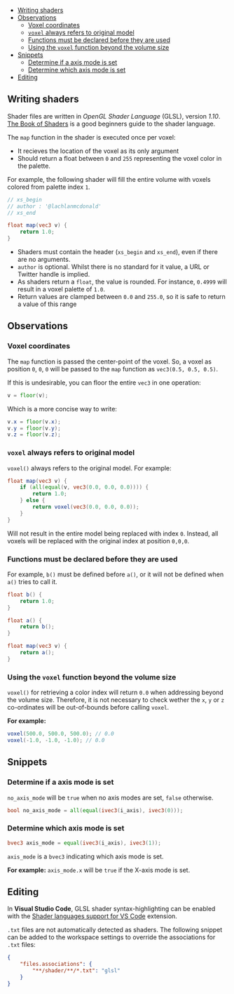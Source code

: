 <!-- TOC -->
- [Writing shaders](#writing-shaders)
- [Observations](#observations)
  - [Voxel coordinates](#voxel-coordinates)
  - [`voxel` always refers to original model](#voxel-always-refers-to-original-model)
  - [Functions must be declared before they are used](#functions-must-be-declared-before-they-are-used)
  - [Using the `voxel` function beyond the volume size](#using-the-voxel-function-beyond-the-volume-size)
- [Snippets](#snippets)
  - [Determine if a axis mode is set](#determine-if-a-axis-mode-is-set)
  - [Determine which axis mode is set](#determine-which-axis-mode-is-set)
- [Editing](#editing)

## Writing shaders

Shader files are written in _OpenGL Shader Language_ (GLSL), version _1.10_. [The Book of Shaders](https://thebookofshaders.com/) is a good beginners guide to the shader language.

The `map` function in the shader is executed once per voxel:

- It recieves the location of the voxel as its only argument
- Should return a float between `0` and `255` representing the voxel color in the palette.

For example, the following shader will fill the entire volume with voxels colored from palette index `1`.

```glsl
// xs_begin
// author : '@lachlanmcdonald'
// xs_end

float map(vec3 v) {
	return 1.0;
}
```
- Shaders must contain the header (`xs_begin` and `xs_end`), even if there are no arguments.
- `author` is optional. Whilst there is no standard for it value, a URL or Twitter handle is implied.
- As shaders return a `float`, the value is rounded. For instance, `0.4999` will result in a voxel palette of `1.0`.
- Return values are clamped between `0.0` and `255.0`, so it is safe to return a value of this range

## Observations

### Voxel coordinates

The `map` function is passed the center-point of the voxel. So, a voxel as position `0`, `0`, `0` will be passed to the `map` function as `vec3(0.5, 0.5, 0.5)`.

If this is undesirable, you can floor the entire `vec3` in one operation:

```glsl
v = floor(v);
```

Which is a more concise way to write:

```glsl
v.x = floor(v.x);
v.y = floor(v.y);
v.z = floor(v.z);
```

### `voxel` always refers to original model

`voxel()` always refers to the original model. For example:

```glsl
float map(vec3 v) {
	if (all(equal(v, vec3(0.0, 0.0, 0.0)))) {
		return 1.0;
	} else {
		return voxel(vec3(0.0, 0.0, 0.0));
	}
}
```

Will not result in the entire model being replaced with index `0`. Instead, all voxels will be replaced with the original index at position `0,0,0`.

### Functions must be declared before they are used

For example, `b()` must be defined before `a()`, or it will not be defined when `a()` tries to call it.

```glsl
float b() {
	return 1.0;
}

float a() {
	return b();
}

float map(vec3 v) {
	return a();
}
```

### Using the `voxel` function beyond the volume size

`voxel()` for retrieving a color index will return `0.0` when addressing beyond the volume size. Therefore, it is not necessary to check wether the `x`, `y` or `z` co-ordinates will be out-of-bounds before calling `voxel`.

**For example:**

```glsl
voxel(500.0, 500.0, 500.0); // 0.0
voxel(-1.0, -1.0, -1.0); // 0.0
```

## Snippets

### Determine if a axis mode is set

`no_axis_mode` will be `true` when no axis modes are set, `false` otherwise.

```glsl
bool no_axis_mode = all(equal(ivec3(i_axis), ivec3(0)));
```

### Determine which axis mode is set

```glsl
bvec3 axis_mode = equal(ivec3(i_axis), ivec3(1));
```

`axis_mode` is a `bvec3` indicating which axis mode is set.

**For example:** `axis_mode.x` will be `true` if the X-axis mode is set.

## Editing

In **Visual Studio Code**, GLSL shader syntax-highlighting can be enabled with the [Shader languages support for VS Code](https://marketplace.visualstudio.com/items?itemName=slevesque.shader) extension.

`.txt` files are not automatically detected as shaders. The following snippet can be added to the workspace settings to override the associations for `.txt` files:

```json
{
	"files.associations": {
		"**/shader/**/*.txt": "glsl"
	}
}
```
